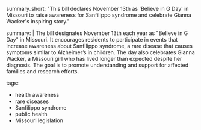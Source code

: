 summary_short: "This bill declares November 13th as 'Believe in G Day' in Missouri to raise awareness for Sanfilippo syndrome and celebrate Gianna Wacker's inspiring story."

summary: |
  The bill designates November 13th each year as "Believe in G Day" in Missouri. It encourages residents to participate in events that increase awareness about Sanfilippo syndrome, a rare disease that causes symptoms similar to Alzheimer’s in children. The day also celebrates Gianna Wacker, a Missouri girl who has lived longer than expected despite her diagnosis. The goal is to promote understanding and support for affected families and research efforts.

tags:
  - health awareness
  - rare diseases
  - Sanfilippo syndrome
  - public health
  - Missouri legislation
